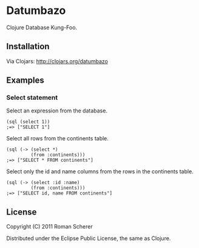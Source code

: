 # Datumbazo

Clojure Database Kung-Foo.

## Installation

Via Clojars: http://clojars.org/datumbazo

## Examples

### Select statement

Select an expression from the database.

    (sql (select 1))
    ;=> ["SELECT 1"]

Select all rows from the continents table.

    (sql (-> (select *)
             (from :continents)))
    ;=> ["SELECT * FROM continents"]

Select only the id and name columns from the rows in the continents table.

    (sql (-> (select :id :name)
             (from :continents)))
    ;=> ["SELECT id, name FROM continents"]

## License

Copyright (C) 2011 Roman Scherer

Distributed under the Eclipse Public License, the same as Clojure.
